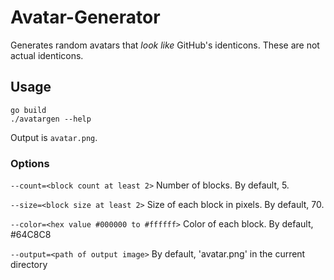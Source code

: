 # Avatar-Generator
Generates random avatars that *look like* GitHub's identicons. These are not actual identicons.

## Usage

    go build
    ./avatargen --help
Output is `avatar.png`.
### Options
`--count=<block count at least 2>`     Number of blocks. By default, 5.

`--size=<block size at least 2>`       Size of each block in pixels. By default, 70.  

`--color=<hex value #000000 to #ffffff>` Color of each block. By default, #64C8C8

`--output=<path of output image>` By default, 'avatar.png' in the current directory